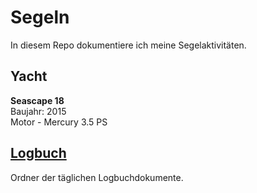 # Segeln
In diesem Repo dokumentiere ich meine Segelaktivitäten.  

## Yacht
**Seascape 18**  
Baujahr: 2015  
Motor - Mercury 3.5 PS

## [Logbuch](https://github.com/atlanticOceanDE/segeln/tree/master/Logbuch)
Ordner der täglichen Logbuchdokumente.  

